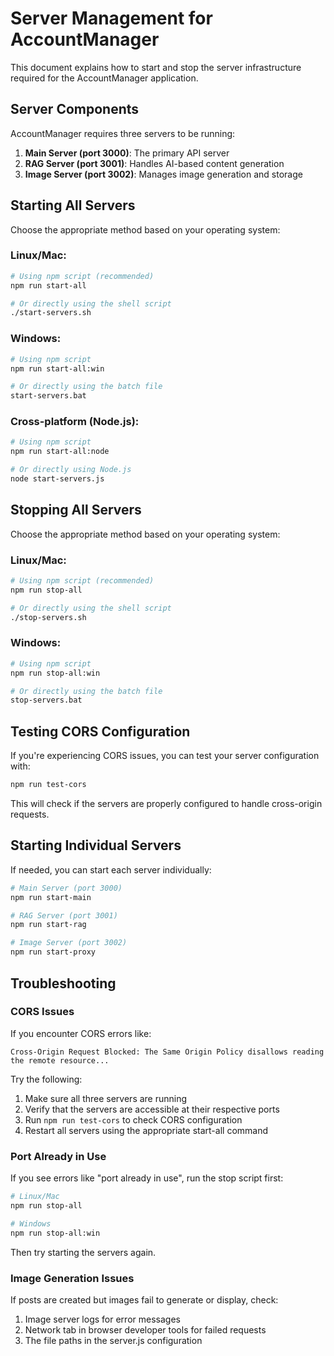 # Server Management for AccountManager

This document explains how to start and stop the server infrastructure required for the AccountManager application.

## Server Components

AccountManager requires three servers to be running:

1. **Main Server (port 3000)**: The primary API server
2. **RAG Server (port 3001)**: Handles AI-based content generation
3. **Image Server (port 3002)**: Manages image generation and storage

## Starting All Servers

Choose the appropriate method based on your operating system:

### Linux/Mac:

```bash
# Using npm script (recommended)
npm run start-all

# Or directly using the shell script
./start-servers.sh
```

### Windows:

```bash
# Using npm script
npm run start-all:win

# Or directly using the batch file
start-servers.bat
```

### Cross-platform (Node.js):

```bash
# Using npm script
npm run start-all:node

# Or directly using Node.js
node start-servers.js
```

## Stopping All Servers

Choose the appropriate method based on your operating system:

### Linux/Mac:

```bash
# Using npm script (recommended)
npm run stop-all

# Or directly using the shell script
./stop-servers.sh
```

### Windows:

```bash
# Using npm script
npm run stop-all:win

# Or directly using the batch file
stop-servers.bat
```

## Testing CORS Configuration

If you're experiencing CORS issues, you can test your server configuration with:

```bash
npm run test-cors
```

This will check if the servers are properly configured to handle cross-origin requests.

## Starting Individual Servers

If needed, you can start each server individually:

```bash
# Main Server (port 3000)
npm run start-main

# RAG Server (port 3001)
npm run start-rag

# Image Server (port 3002)
npm run start-proxy
```

## Troubleshooting

### CORS Issues

If you encounter CORS errors like:

```
Cross-Origin Request Blocked: The Same Origin Policy disallows reading the remote resource...
```

Try the following:

1. Make sure all three servers are running
2. Verify that the servers are accessible at their respective ports
3. Run `npm run test-cors` to check CORS configuration
4. Restart all servers using the appropriate start-all command

### Port Already in Use

If you see errors like "port already in use", run the stop script first:

```bash
# Linux/Mac
npm run stop-all

# Windows
npm run stop-all:win
```

Then try starting the servers again.

### Image Generation Issues

If posts are created but images fail to generate or display, check:

1. Image server logs for error messages
2. Network tab in browser developer tools for failed requests
3. The file paths in the server.js configuration 